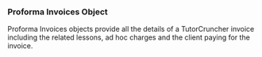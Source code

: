 ### Proforma Invoices Object

Proforma Invoices objects provide all the details of a TutorCruncher invoice including the related
lessons, ad hoc charges and the client paying for the invoice.

